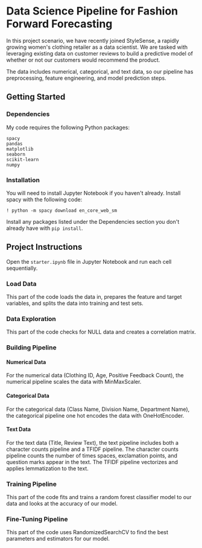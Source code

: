 # Data Science Pipeline for Fashion Forward Forecasting

In this project scenario, we have recently joined StyleSense, a rapidly growing women's clothing retailer as a data scientist. We are tasked with leveraging existing data on customer reviews to build a predictive model of whether or not our customers would recommend the product.

The data includes numerical, categorical, and text data, so our pipeline has preprocessing, feature engineering, and model prediction steps.

## Getting Started

### Dependencies

My code requires the following Python packages:

```
spacy
pandas
matplotlib
seaborn
scikit-learn
numpy
```

### Installation

You will need to install Jupyter Notebook if you haven't already. Install spacy with the following code:

```
! python -m spacy download en_core_web_sm
```

Install any packages listed under the Dependencies section you don't already have with `pip install`.

## Project Instructions

Open the `starter.ipynb` file in Jupyter Notebook and run each cell sequentially.

### Load Data

This part of the code loads the data in, prepares the feature and target variables, and splits the data into training and test sets.

### Data Exploration

This part of the code checks for NULL data and creates a correlation matrix.

### Building Pipeline

#### Numerical Data

For the numerical data (Clothing ID, Age, Positive Feedback Count), the numerical pipeline scales the data with MinMaxScaler.

#### Categorical Data

For the categorical data (Class Name, Division Name, Department Name), the categorical pipeline one hot encodes the data with OneHotEncoder.

#### Text Data

For the text data (Title, Review Text), the text pipeline includes both a character counts pipeline and a TFIDF pipeline. The character counts pipeline counts the number of times spaces, exclamation points, and question marks appear in the text. The TFIDF pipeline vectorizes and applies lemmatization to the text.

### Training Pipeline

This part of the code fits and trains a random forest classifier model to our data and looks at the accuracy of our model.

### Fine-Tuning Pipeline

This part of the code uses RandomizedSearchCV to find the best parameters and estimators for our model.